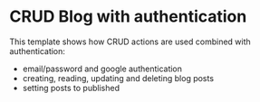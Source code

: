 # CRUD Blog with authentication
This template shows how CRUD actions are used combined with authentication:

- email/password and google authentication
- creating, reading, updating and deleting blog posts
- setting posts to published

